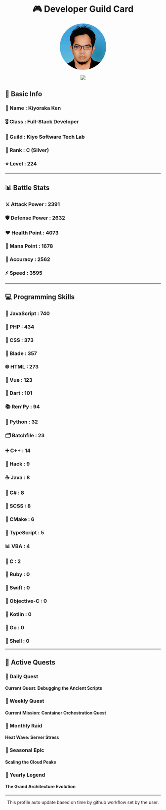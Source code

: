 <div align="center">

# 🎮 Developer Guild Card

<!-- Replace with your profile image -->
<img src="./assets/profile.png" width="150" height="150" style="border-radius: 50%"/>

![](https://komarev.com/ghpvc/?username=Kiyoraka&style=flat)
</div>

##  📌 Basic Info
### 👤 Name : Kiyoraka Ken
### 🎖️ Class : Full-Stack Developer
### 🎪 Guild : Kiyo Software Tech Lab 
### 🥈 Rank : C (Silver)
### ⭐ Level : 224

---
## 📊 Battle Stats

### ⚔️ Attack Power  : 2391 
### 🛡️ Defense Power : 2632 
### ❤️ Health Point  : 4073 
### 🔮 Mana Point    : 1678 
### 🎯 Accuracy      : 2562 
### ⚡ Speed         : 3595

---
## 💻 Programming Skills

### 📜 JavaScript : 740
### 🐘 PHP : 434
### 🎨 CSS : 373
### 🧷 Blade : 357
### 🌐 HTML : 273
### 💚 Vue : 123
### 🎯 Dart : 101
### 📚 Ren'Py : 94
### 🐍 Python : 32
### 🗂️ Batchfile : 23
### ➕ C++ : 14
### 🧬 Hack : 9
### ☕ Java : 8
### 🎯 C# : 8
### 🎨 SCSS : 8
### 🧱 CMake : 6
### 🔷 TypeScript : 5
### 📊 VBA : 4
### 🎯 C : 2
### 💎 Ruby : 0
### 📱 Swift : 0
### 🍎 Objective-C : 0
### 🔰 Kotlin : 0
### 🐹 Go : 0
### 🐚 Shell : 0

---
## 📜 Active Quests

### 🌅 Daily Quest

#### Current Quest: Debugging the Ancient Scripts

### 📅 Weekly Quest
#### Current Mission: Container Orchestration Quest

### 🌙 Monthly Raid
#### Heat Wave: Server Stress

### 🌠 Seasonal Epic
#### Scaling the Cloud Peaks

### 👑 Yearly Legend
#### The Grand Architecture Evolution

---
<div align="center">
  This profile auto update based on time by github workflow set by the user.
</div>